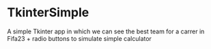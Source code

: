 # TkinterSimple
A simple Tkinter app in which we can see the best team for a carrer in Fifa23 + radio buttons to simulate simple calculator
